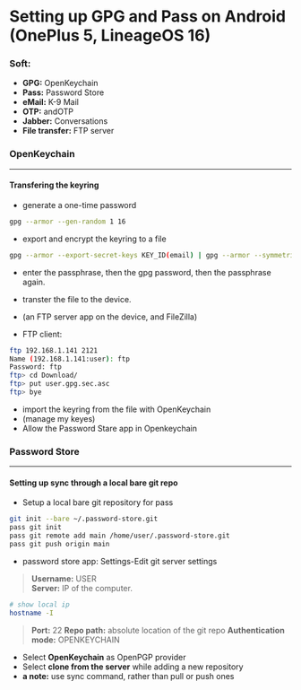 # Setting up GPG and Pass on Android (OnePlus 5, LineageOS 16)
### Soft:
- **GPG:** OpenKeychain
- **Pass:** Password Store
- **eMail:** K-9 Mail
- **OTP:** andOTP
- **Jabber:** Conversations
- **File transfer:** FTP server
### OpenKeychain
---
#### Transfering the keyring
- generate a one-time password
 ```sh
gpg --armor --gen-random 1 16 
 ```
- export and encrypt the keyring to a file
 ```sh
gpg --armor --export-secret-keys KEY_ID(email) | gpg --armor --symmetric --output user.gpg.sec.asc
 ```
- enter the passphrase, then the gpg password, then the passphrase again.

- transter the file to the device.
- (an FTP server app on the device, and FileZilla)

- FTP client:
 ```sh
ftp 192.168.1.141 2121
Name (192.168.1.141:user): ftp
Password: ftp
ftp> cd Download/
ftp> put user.gpg.sec.asc
ftp> bye
 ```
- import the keyring from the file with OpenKeychain
- (manage my keyes)
- Allow the Password Stare app in Openkeychain

### Password Store 
---
#### Setting up sync through a local bare git repo
- Setup a local bare git repository for pass
 ```sh
git init --bare ~/.password-store.git
pass git init
pass git remote add main /home/user/.password-store.git
pass git push origin main
 ```
- password store app: Settings-Edit git server settings
> **Username:** USER	
> **Server:** IP of the computer.
 ```sh
# show local ip
hostname -I
 ```
> **Port:** 22
> **Repo path:** absolute location of the git repo
> **Authentication mode:** OPENKEYCHAIN
- Select **OpenKeychain** as OpenPGP provider
- Select **clone from the server** while adding a new repository
- **a note:** use sync command, rather than pull or push ones 
